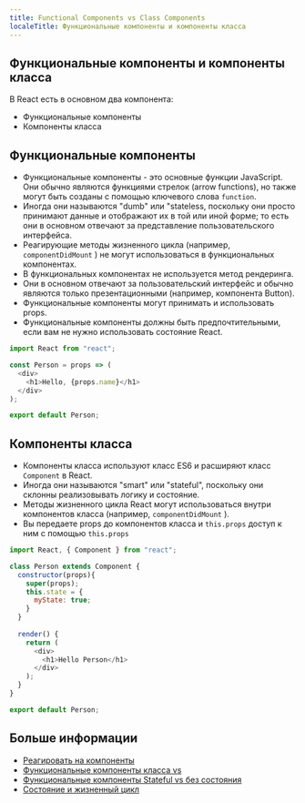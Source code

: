 ```yaml
---
title: Functional Components vs Class Components
localeTitle: Функциональные компоненты и компоненты класса
---
```

## Функциональные компоненты и компоненты класса

В React есть в основном два компонента:

*   Функциональные компоненты
*   Компоненты класса

## Функциональные компоненты

*   Функциональные компоненты - это основные функции JavaScript. Они обычно являются функциями стрелок (arrow functions), но также могут быть созданы с помощью ключевого слова `function`.
*   Иногда они называются "dumb" или "stateless, поскольку они просто принимают данные и отображают их в той или иной форме; то есть они в основном отвечают за представление пользовательского интерфейса.
*   Реагирующие методы жизненного цикла (например, `componentDidMount` ) не могут использоваться в функциональных компонентах.
*   В функциональных компонентах не используется метод рендеринга.
*   Они в основном отвечают за пользовательский интерфейс и обычно являются только презентационными (например, компонента Button).
*   Функциональные компоненты могут принимать и использовать props.
*   Функциональные компоненты должны быть предпочтительными, если вам не нужно использовать состояние React.

```js
import React from "react";

const Person = props => (
  <div>
    <h1>Hello, {props.name}</h1>
  </div>
);

export default Person;
```

## Компоненты класса

*   Компоненты класса используют класс ES6 и расширяют класс `Component` в React.
*   Иногда они называются "smart" или "stateful", поскольку они склонны реализовывать логику и состояние.
*   Методы жизненного цикла React могут использоваться внутри компонентов класса (например, `componentDidMount` ).
*   Вы передаете props до компонентов класса и `this.props` доступ к ним с помощью `this.props`

```js
import React, { Component } from "react";

class Person extends Component {
  constructor(props){
    super(props);
    this.state = {
      myState: true;
    }
  }
  
  render() {
    return (
      <div>
        <h1>Hello Person</h1>
      </div>
    );
  }
}

export default Person;
```

## Больше информации

*   [Реагировать на компоненты](https://reactjs.org/docs/components-and-props.html)
*   [Функциональные компоненты класса vs](https://react.christmas/16)
*   [Функциональные компоненты Stateful vs без состояния](https://code.tutsplus.com/tutorials/stateful-vs-stateless-functional-components-in-react--cms-29541)
*   [Состояние и жизненный цикл](https://reactjs.org/docs/state-and-lifecycle.html)
